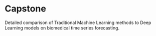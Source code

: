 # Capstone
Detailed comparison of Traditional Machine Learning methods to Deep Learning models on biomedical time series forecasting.
